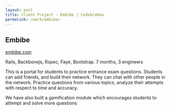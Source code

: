 ```yaml
---
layout: post
title: Client Project - Embibe | Codebrahma
permalink: /work/embibe/
---
```


## Embibe

[embibe.com](http://embibe.com)

Rails, Backbonejs, Rspec, Faye, Bootstrap. 7 months,  3 engineers

This is a portal for students to practice entrance exam questions.
Students can add friends, and build their network. They can chat with other
people in the network. Practice questions from various topics, analyze their
attempts with respect to time and accuracy.

We have also built a gamification module which encourages students to attempt
and solve more questions

